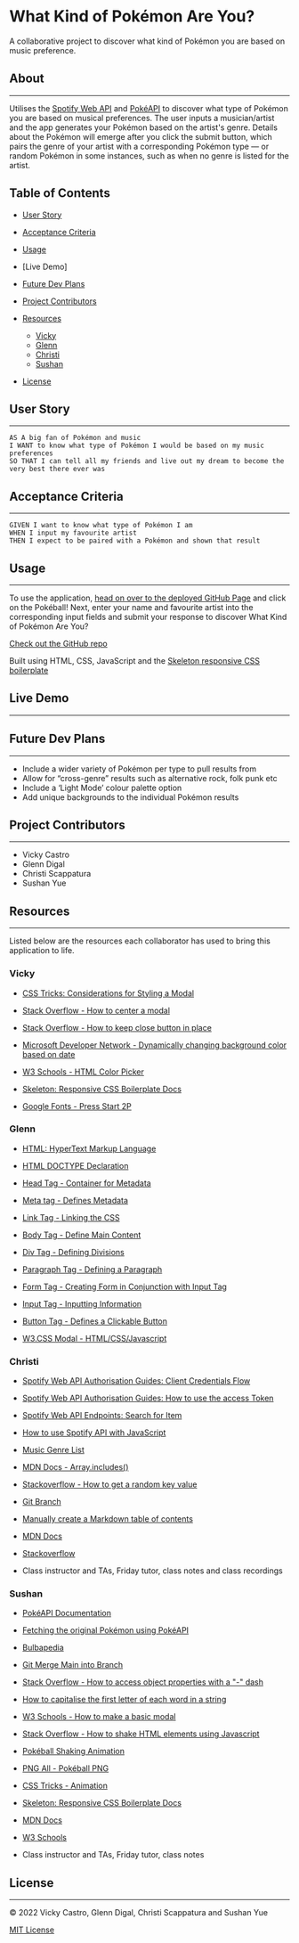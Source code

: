 # What Kind of Pokémon Are You?
A collaborative project to discover what kind of Pokémon you are based on music preference.

## About
---

Utilises the [Spotify Web API](https://developer.spotify.com/documentation/web-api/) and [PokéAPI](https://pokeapi.co/) to discover what type of Pokémon you are based on musical preferences. The user inputs a musician/artist and the app generates your Pokémon based on the artist's genre. Details about the Pokémon will emerge after you click the submit button, which pairs the genre of your artist with a corresponding Pokémon type — or random Pokémon in some instances, such as when no genre is listed for the artist.

## Table of Contents

* [User Story](#user-story)

* [Acceptance Criteria](#acceptance-criteria)

* [Usage](#usage)

* [Live Demo]

* [Future Dev Plans](#future-dev-plans)

* [Project Contributors](#project-contributors)

* [Resources](#resources)
    - [Vicky](#vicky)
    - [Glenn](#glenn)
    - [Christi](#vicky)
    - [Sushan](#sushan)

* [License](#license) 

## User Story
---
```
AS A big fan of Pokémon and music
I WANT to know what type of Pokémon I would be based on my music preferences
SO THAT I can tell all my friends and live out my dream to become the very best there ever was
```

## Acceptance Criteria
---
```
GIVEN I want to know what type of Pokémon I am
WHEN I input my favourite artist 
THEN I expect to be paired with a Pokémon and shown that result
```

## Usage
---
To use the application, [head on over to the deployed GitHub Page](https://jazzberriess.github.io/collab-what-pkmn-are-you/) and click on the Pokéball! 
Next, enter your name and favourite artist into the corresponding input fields and submit your response to discover What Kind of Pokémon Are You?

[Check out the GitHub repo](https://github.com/jazzberriess/collab-what-pkmn-are-you)

Built using HTML, CSS, JavaScript and the [Skeleton responsive CSS boilerplate](http://getskeleton.com/)

## Live Demo
---

## Future Dev Plans
---
* Include a wider variety of Pokémon per type to pull results from
* Allow for “cross-genre” results such as alternative rock, folk punk etc
* Include a ‘Light Mode’ colour palette option
* Add unique backgrounds to the individual Pokémon results

## Project Contributors
---
* Vicky Castro
* Glenn Digal
* Christi Scappatura
* Sushan Yue

## Resources
---

Listed below are the resources each collaborator has used to bring this application to life.

### Vicky

* [CSS Tricks: Considerations for Styling a Modal](https://css-tricks.com/considerations-styling-modal/)

* [Stack Overflow - How to center a modal](https://stackoverflow.com/questions/20944334/how-to-center-a-modal-window-on-a-page)

* [Stack Overflow - How to keep close button in place](https://stackoverflow.com/questions/68270999/keep-close-button-in-upper-right-corner-even-when-modal-scales)

* [Microsoft Developer Network - Dynamically changing background color based on date](https://social.msdn.microsoft.com/Forums/en-US/b3e8cce2-8932-4f40-8304-d935e823c179/dynamically-changing-background-color-of-web-page-based-on-date?forum=aspgettingstarted)

* [W3 Schools - HTML Color Picker](https://www.w3schools.com/colors/colors_picker.asp)

* [Skeleton: Responsive CSS Boilerplate Docs](http://getskeleton.com/)

* [Google Fonts - Press Start 2P](https://www.cufonfonts.com/font/press-start-2p)

### Glenn

* [HTML: HyperText Markup Language](https://developer.mozilla.org/en-US/docs/Web/HTML)

* [HTML DOCTYPE Declaration](https://www.w3schools.com/tags/tag_doctype.asp)

* [Head Tag - Container for Metadata](https://www.w3schools.com/tags/tag_head.asp)

* [Meta tag - Defines Metadata](https://www.w3schools.com/tags/tag_meta.asp)

* [Link Tag - Linking the CSS](https://www.w3schools.com/tags/tag_link.asp#:~:text=The%20tag%20defines%20the,element%2C%20it%20contains%20attributes%20only.)

* [Body Tag - Define Main Content](https://www.w3schools.com/tags/tag_body.asp#:~:text=The%20tag%20defines%20the,element%20in%20an%20HTML%20document.)

* [Div Tag - Defining Divisions](https://www.w3schools.com/tags/tag_div.asp#:~:text=The%20tag%20defines%20a,inside%20the%20tag!)

* [Paragraph Tag - Defining a Paragraph](https://www.w3schools.com/tags/tag_p.asp)

* [Form Tag - Creating Form in Conjunction with Input Tag](https://www.w3schools.com/tags/tag_form.asp)

* [Input Tag - Inputting Information](https://www.w3schools.com/tags/tag_input.asp)

* [Button Tag - Defines a Clickable Button](https://www.w3schools.com/tags/tag_button.asp)

* [W3.CSS Modal - HTML/CSS/Javascript](https://www.w3schools.com/w3css/w3css_modal.asp)

### Christi

* [Spotify Web API Authorisation Guides: Client Credentials Flow](https://developer.spotify.com/documentation/general/guides/authorization/client-credentials/)

* [Spotify Web API Authorisation Guides: How to use the access Token](https://developer.spotify.com/documentation/general/guides/authorization/use-access-token/)

* [Spotify Web API Endpoints: Search for Item](https://developer.spotify.com/documentation/web-api/reference/#/operations/search)

* [How to use Spotify API with JavaScript](https://www.youtube.com/watch?v=0dmS0He_czs)

* [Music Genre List](https://www.musicgenreslist.com/)

* [MDN Docs - Array.includes()](https://developer.mozilla.org/en-US/docs/Web/JavaScript/Reference/Global_Objects/Array/includes)

* [Stackoverflow - How to get a random key value](https://stackoverflow.com/questions/61042479/how-to-get-a-random-key-value-from-a-javascript-object)

* [Git Branch](https://sydney.bootcampcontent.com/university-of-sydney/USYD-VIRT-FSF-PT-02-2022-U-LOL/-/tree/main/03-JavaScript/01-Activities/27-Evr_Git-Branch)

* [Manually create a Markdown table of contents](https://www.setcorrect.com/portfolio/work11/)

* [MDN Docs](https://developer.mozilla.org/en-US/docs/Web)

* [Stackoverflow](https://stackoverflow.com/)

* Class instructor and TAs, Friday tutor, class notes and class recordings

### Sushan

* [PokéAPI Documentation](https://pokeapi.co/docs/v2#pokemon)

* [Fetching the original Pokémon using PokéAPI](https://medium.com/@sergio13prez/fetching-them-all-poke-api-62ca580981a2)

* [Bulbapedia](https://bulbapedia.bulbagarden.net/wiki/Main_Page)

* [Git Merge Main into Branch](https://www.togaware.com/linux/survivor/Git_Merge_Master_into.html)

* [Stack Overflow - How to access object properties with a "-" dash](https://stackoverflow.com/questions/13869627/unable-to-access-json-property-with-dash)

* [How to capitalise the first letter of each word in a string](https://www.tutorialspoint.com/how-to-capitalize-the-first-letter-of-each-word-in-a-string-using-javascript#:~:text=Courses-,How%20to%20capitalize%20the%20first%20letter%20of,in%20a%20string%20using%20JavaScript%3F&text=At%20first%2C%20you%20need%20to,()%20for%20the%20extracted%20character.)

* [W3 Schools - How to make a basic modal](https://www.w3schools.com/howto/howto_css_modals.asp)

* [Stack Overflow - How to shake HTML elements using Javascript](https://stackoverflow.com/questions/36962903/javascript-shake-html-element/37142149)

* [Pokéball Shaking Animation](https://codepen.io/ronniemon/pen/YXQVJZ)

* [PNG All - Pokéball PNG](https://www.pngall.com/pokeball-png/download/40310)

* [CSS Tricks - Animation](https://css-tricks.com/almanac/properties/a/animation/)

* [Skeleton: Responsive CSS Boilerplate Docs](http://getskeleton.com/)

* [MDN Docs](https://developer.mozilla.org/en-US/docs/Web)

* [W3 Schools](https://www.w3schools.com/)

* Class instructor and TAs, Friday tutor, class notes

## License 
---

&copy; 2022 Vicky Castro, Glenn Digal, Christi Scappatura and Sushan Yue

[MIT License](/LICENSE)